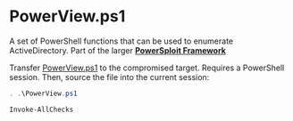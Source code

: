 # PowerView.ps1

A set of PowerShell functions that can be used to enumerate ActiveDirectory. Part of the larger [**PowerSploit Framework**](https://github.com/PowerShellMafia/PowerSploit)

Transfer [PowerView.ps1](https://raw.githubusercontent.com/PowerShellMafia/PowerSploit/master/Recon/PowerView.ps1) to the compromised target. Requires a PowerShell session. Then, source the file into the current session:

```powershell
. .\PowerView.ps1

Invoke-AllChecks
```

